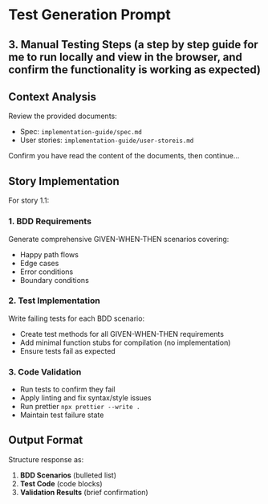 # Test Generation Prompt

## 3. **Manual Testing Steps** (a step by step guide for me to run locally and view in the browser, and confirm the functionality is working as expected)

## Context Analysis

Review the provided documents:

- Spec: `implementation-guide/spec.md`
- User stories: `implementation-guide/user-storeis.md`

Confirm you have read the content of the documents, then continue...

## Story Implementation

For story 1.1:

### 1. BDD Requirements

Generate comprehensive GIVEN-WHEN-THEN scenarios covering:

- Happy path flows
- Edge cases
- Error conditions
- Boundary conditions

### 2. Test Implementation

Write failing tests for each BDD scenario:

- Create test methods for all GIVEN-WHEN-THEN requirements
- Add minimal function stubs for compilation (no implementation)
- Ensure tests fail as expected

### 3. Code Validation

- Run tests to confirm they fail
- Apply linting and fix syntax/style issues
- Run prettier `npx prettier --write .`
- Maintain test failure state

## Output Format

Structure response as:

1. **BDD Scenarios** (bulleted list)
2. **Test Code** (code blocks)
3. **Validation Results** (brief confirmation)
